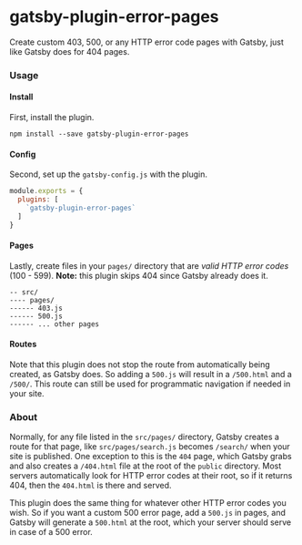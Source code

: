 # gatsby-plugin-error-pages
Create custom 403, 500, or any HTTP error code pages with Gatsby, just like Gatsby does for 404 pages.

### Usage
#### Install
First, install the plugin.

`npm install --save gatsby-plugin-error-pages`

#### Config
Second, set up the `gatsby-config.js` with the plugin.
```javascript
module.exports = {
  plugins: [
    `gatsby-plugin-error-pages`
  ]
}
```

#### Pages
Lastly, create files in your `pages/` directory that are _valid HTTP error codes_ (100 - 599).  **Note:** this plugin skips 404 since Gatsby already does it.
```
-- src/
---- pages/
------ 403.js
------ 500.js
------ ... other pages
```

#### Routes
Note that this plugin does not stop the route from automatically being created, as Gatsby does.  So adding a `500.js` will result in a `/500.html` and a `/500/`.  This route can still be used for programmatic navigation if needed in your site.

### About
Normally, for any file listed in the `src/pages/` directory, Gatsby creates a route for that page, like `src/pages/search.js` becomes `/search/` when your site is published.  One exception to this is the `404` page, which Gatsby grabs and also creates a `/404.html` file at the root of the `public` directory.  Most servers automatically look for HTTP error codes at their root, so if it returns 404, then the `404.html` is there and served.

This plugin does the same thing for whatever other HTTP error codes you wish.  So if you want a custom 500 error page, add a `500.js` in pages, and Gatsby will generate a `500.html` at the root, which your server should serve in case of a 500 error.